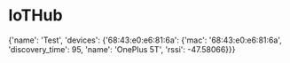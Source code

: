 # IoTHub

{'name': 'Test', 'devices': {'68:43:e0:e6:81:6a': {'mac': '68:43:e0:e6:81:6a', 'discovery_time': 95, 'name': 'OnePlus 5T', 'rssi': -47.58066}}}
